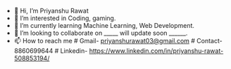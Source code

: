 - 👋 Hi, I’m Priyanshu Rawat
- 👀 I’m interested in Coding, gaming. 
- 🌱 I’m currently learning Machine Learning, Web Development.
- 💞️ I’m looking to collaborate on _____ will update soon ______.
- 📫 How to reach me # Gmail- priyanshurawat03@gmail.com  # Contact- 8860699644  # Linkedin- https://www.linkedin.com/in/priyanshu-rawat-508853194/
                     

<!---
priyanshurawat03/priyanshurawat03 is a ✨ special ✨ repository because its `README.md` (this file) appears on your GitHub profile.
You can click the Preview link to take a look at your changes.
--->
